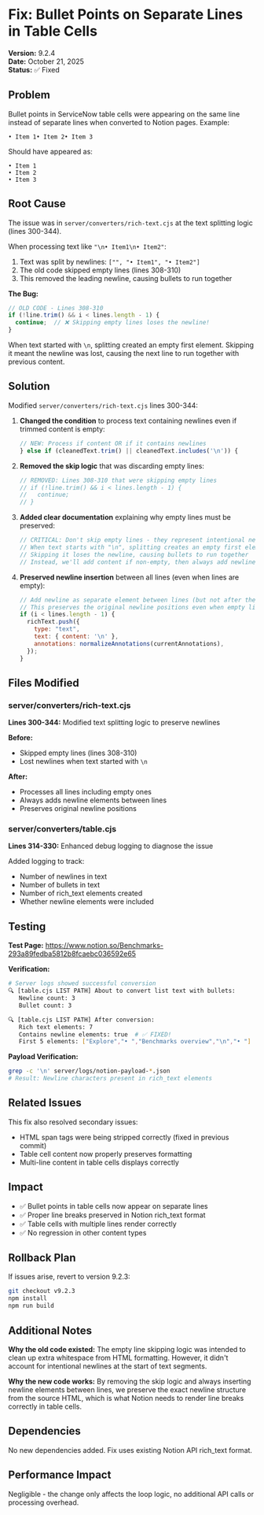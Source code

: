 # Fix: Bullet Points on Separate Lines in Table Cells

**Version:** 9.2.4  
**Date:** October 21, 2025  
**Status:** ✅ Fixed

## Problem

Bullet points in ServiceNow table cells were appearing on the same line instead of separate lines when converted to Notion pages. Example:

```
• Item 1• Item 2• Item 3
```

Should have appeared as:
```
• Item 1
• Item 2
• Item 3
```

## Root Cause

The issue was in `server/converters/rich-text.cjs` at the text splitting logic (lines 300-344).

When processing text like `"\n• Item1\n• Item2"`:
1. Text was split by newlines: `["", "• Item1", "• Item2"]`
2. The old code skipped empty lines (lines 308-310)
3. This removed the leading newline, causing bullets to run together

**The Bug:**
```javascript
// OLD CODE - Lines 308-310
if (!line.trim() && i < lines.length - 1) {
  continue;  // ❌ Skipping empty lines loses the newline!
}
```

When text started with `\n`, splitting created an empty first element. Skipping it meant the newline was lost, causing the next line to run together with previous content.

## Solution

Modified `server/converters/rich-text.cjs` lines 300-344:

1. **Changed the condition** to process text containing newlines even if trimmed content is empty:
   ```javascript
   // NEW: Process if content OR if it contains newlines
   } else if (cleanedText.trim() || cleanedText.includes('\n')) {
   ```

2. **Removed the skip logic** that was discarding empty lines:
   ```javascript
   // REMOVED: Lines 308-310 that were skipping empty lines
   // if (!line.trim() && i < lines.length - 1) {
   //   continue;
   // }
   ```

3. **Added clear documentation** explaining why empty lines must be preserved:
   ```javascript
   // CRITICAL: Don't skip empty lines - they represent intentional newlines
   // When text starts with "\n", splitting creates an empty first element
   // Skipping it loses the newline, causing bullets to run together
   // Instead, we'll add content if non-empty, then always add newline between elements
   ```

4. **Preserved newline insertion** between all lines (even when lines are empty):
   ```javascript
   // Add newline as separate element between lines (but not after the last line)
   // This preserves the original newline positions even when empty lines are present
   if (i < lines.length - 1) {
     richText.push({
       type: "text",
       text: { content: '\n' },
       annotations: normalizeAnnotations(currentAnnotations),
     });
   }
   ```

## Files Modified

### server/converters/rich-text.cjs
**Lines 300-344:** Modified text splitting logic to preserve newlines

**Before:**
- Skipped empty lines (lines 308-310)
- Lost newlines when text started with `\n`

**After:**
- Processes all lines including empty ones
- Always adds newline elements between lines
- Preserves original newline positions

### server/converters/table.cjs
**Lines 314-330:** Enhanced debug logging to diagnose the issue

Added logging to track:
- Number of newlines in text
- Number of bullets in text
- Number of rich_text elements created
- Whether newline elements were included

## Testing

**Test Page:** https://www.notion.so/Benchmarks-293a89fedba5812b8fcaebc036592e65

**Verification:**
```bash
# Server logs showed successful conversion
🔍 [table.cjs LIST PATH] About to convert list text with bullets:
   Newline count: 3
   Bullet count: 3

🔍 [table.cjs LIST PATH] After conversion:
   Rich text elements: 7
   Contains newline elements: true  # ✅ FIXED!
   First 5 elements: ["Explore","• ","Benchmarks overview","\n","• "]
```

**Payload Verification:**
```bash
grep -c '\n' server/logs/notion-payload-*.json
# Result: Newline characters present in rich_text elements
```

## Related Issues

This fix also resolved secondary issues:
- HTML span tags were being stripped correctly (fixed in previous commit)
- Table cell content now properly preserves formatting
- Multi-line content in table cells displays correctly

## Impact

- ✅ Bullet points in table cells now appear on separate lines
- ✅ Proper line breaks preserved in Notion rich_text format
- ✅ Table cells with multiple lines render correctly
- ✅ No regression in other content types

## Rollback Plan

If issues arise, revert to version 9.2.3:
```bash
git checkout v9.2.3
npm install
npm run build
```

## Additional Notes

**Why the old code existed:**
The empty line skipping logic was intended to clean up extra whitespace from HTML formatting. However, it didn't account for intentional newlines at the start of text segments.

**Why the new code works:**
By removing the skip logic and always inserting newline elements between lines, we preserve the exact newline structure from the source HTML, which is what Notion needs to render line breaks correctly in table cells.

## Dependencies

No new dependencies added. Fix uses existing Notion API rich_text format.

## Performance Impact

Negligible - the change only affects the loop logic, no additional API calls or processing overhead.
